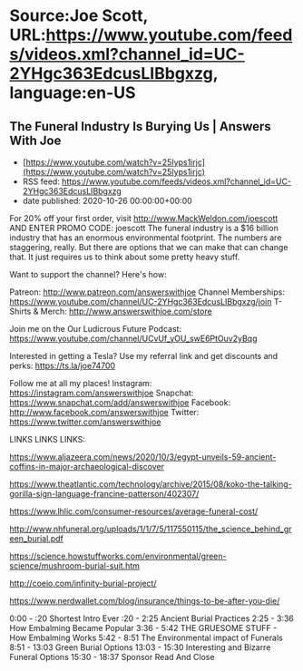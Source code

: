 # Source:Joe Scott, URL:https://www.youtube.com/feeds/videos.xml?channel_id=UC-2YHgc363EdcusLIBbgxzg, language:en-US

## The Funeral Industry Is Burying Us | Answers With Joe
 - [https://www.youtube.com/watch?v=25Iyps1irjc](https://www.youtube.com/watch?v=25Iyps1irjc)
 - RSS feed: https://www.youtube.com/feeds/videos.xml?channel_id=UC-2YHgc363EdcusLIBbgxzg
 - date published: 2020-10-26 00:00:00+00:00

For 20% off your first order, visit http://www.MackWeldon.com/joescott AND ENTER PROMO CODE: joescott
The funeral industry is a $16 billion industry that has an enormous environmental footprint. The numbers are staggering, really. But there are options that we can make that can change that. It just requires us to think about some pretty heavy stuff.

Want to support the channel? Here's how:

Patreon: http://www.patreon.com/answerswithjoe
Channel Memberships: https://www.youtube.com/channel/UC-2YHgc363EdcusLIBbgxzg/join
T-Shirts & Merch: http://www.answerswithjoe.com/store

Join me on the Our Ludicrous Future Podcast:
https://www.youtube.com/channel/UCvUf_yOU_swE6PtOuv2yBqg

Interested in getting a Tesla? Use my referral link and get discounts and perks:
https://ts.la/joe74700

Follow me at all my places!
Instagram: https://instagram.com/answerswithjoe
Snapchat: https://www.snapchat.com/add/answerswithjoe
Facebook: http://www.facebook.com/answerswithjoe
Twitter: https://www.twitter.com/answerswithjoe

LINKS LINKS LINKS:

https://www.aljazeera.com/news/2020/10/3/egypt-unveils-59-ancient-coffins-in-major-archaeological-discover

https://www.theatlantic.com/technology/archive/2015/08/koko-the-talking-gorilla-sign-language-francine-patterson/402307/

https://www.lhlic.com/consumer-resources/average-funeral-cost/

http://www.nhfuneral.org/uploads/1/1/7/5/117550115/the_science_behind_green_burial.pdf

https://science.howstuffworks.com/environmental/green-science/mushroom-burial-suit.htm

http://coeio.com/infinity-burial-project/

https://www.nerdwallet.com/blog/insurance/things-to-be-after-you-die/

0:00 - :20 Shortest Intro Ever
:20 - 2:25 Ancient Burial Practices
2:25 - 3:36 How Embalming Became Popular
3:36 - 5:42 THE GRUESOME STUFF - How Embalming Works
5:42 - 8:51 The Environmental impact of Funerals
8:51 - 13:03 Green Burial Options
13:03 - 15:30 Interesting and Bizarre Funeral Options
15:30 - 18:37 Sponsor Read And Close

